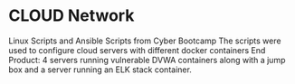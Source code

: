 # CLOUD Network
Linux Scripts and Ansible Scripts from Cyber Bootcamp
The scripts were used to configure cloud servers with different docker containers
End Product: 4 servers running vulnerable DVWA containers along with a jump box and a server running an ELK stack container.
